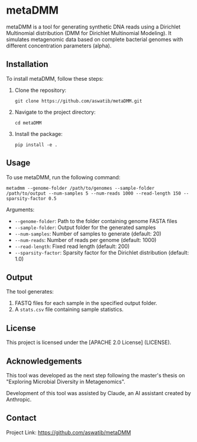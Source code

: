 # metaDMM

metaDMM is a tool for generating synthetic DNA reads using a Dirichlet Multinomial distribution (DMM for Dirichlet Multinomial Modeling). It simulates metagenomic data based on complete bacterial genomes with different concentration parameters (alpha).

## Installation

To install metaDMM, follow these steps:

1. Clone the repository:
   ```
   git clone https://github.com/aswatib/metaDMM.git
   ```

2. Navigate to the project directory:
   ```
   cd metaDMM
   ```

3. Install the package:
   ```
   pip install -e .
   ```

## Usage

To use metaDMM, run the following command:

```
metadmm --genome-folder /path/to/genomes --sample-folder /path/to/output --num-samples 5 --num-reads 1000 --read-length 150 --sparsity-factor 0.5
```

Arguments:
- `--genome-folder`: Path to the folder containing genome FASTA files
- `--sample-folder`: Output folder for the generated samples
- `--num-samples`: Number of samples to generate (default: 20)
- `--num-reads`: Number of reads per genome (default: 1000)
- `--read-length`: Fixed read length (default: 200)
- `--sparsity-factor`: Sparsity factor for the Dirichlet distribution (default: 1.0)

## Output

The tool generates:
1. FASTQ files for each sample in the specified output folder.
2. A `stats.csv` file containing sample statistics.

## License

This project is licensed under the [APACHE 2.0 License] (LICENSE).

## Acknowledgements

This tool was developed as the next step following the master's thesis on "Exploring Microbial Diversity in Metagenomics".

Development of this tool was assisted by Claude, an AI assistant created by Anthropic.

## Contact
Project Link: https://github.com/aswatib/metaDMM
